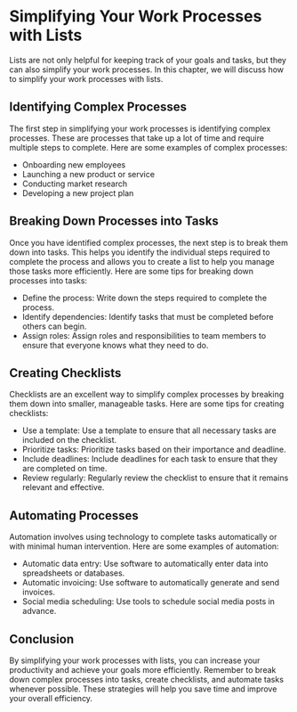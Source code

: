 Simplifying Your Work Processes with Lists
===================================================================================

Lists are not only helpful for keeping track of your goals and tasks, but they can also simplify your work processes. In this chapter, we will discuss how to simplify your work processes with lists.

Identifying Complex Processes
-----------------------------

The first step in simplifying your work processes is identifying complex processes. These are processes that take up a lot of time and require multiple steps to complete. Here are some examples of complex processes:

* Onboarding new employees
* Launching a new product or service
* Conducting market research
* Developing a new project plan

Breaking Down Processes into Tasks
----------------------------------

Once you have identified complex processes, the next step is to break them down into tasks. This helps you identify the individual steps required to complete the process and allows you to create a list to help you manage those tasks more efficiently. Here are some tips for breaking down processes into tasks:

* Define the process: Write down the steps required to complete the process.
* Identify dependencies: Identify tasks that must be completed before others can begin.
* Assign roles: Assign roles and responsibilities to team members to ensure that everyone knows what they need to do.

Creating Checklists
-------------------

Checklists are an excellent way to simplify complex processes by breaking them down into smaller, manageable tasks. Here are some tips for creating checklists:

* Use a template: Use a template to ensure that all necessary tasks are included on the checklist.
* Prioritize tasks: Prioritize tasks based on their importance and deadline.
* Include deadlines: Include deadlines for each task to ensure that they are completed on time.
* Review regularly: Regularly review the checklist to ensure that it remains relevant and effective.

Automating Processes
--------------------

Automation involves using technology to complete tasks automatically or with minimal human intervention. Here are some examples of automation:

* Automatic data entry: Use software to automatically enter data into spreadsheets or databases.
* Automatic invoicing: Use software to automatically generate and send invoices.
* Social media scheduling: Use tools to schedule social media posts in advance.

Conclusion
----------

By simplifying your work processes with lists, you can increase your productivity and achieve your goals more efficiently. Remember to break down complex processes into tasks, create checklists, and automate tasks whenever possible. These strategies will help you save time and improve your overall efficiency.
